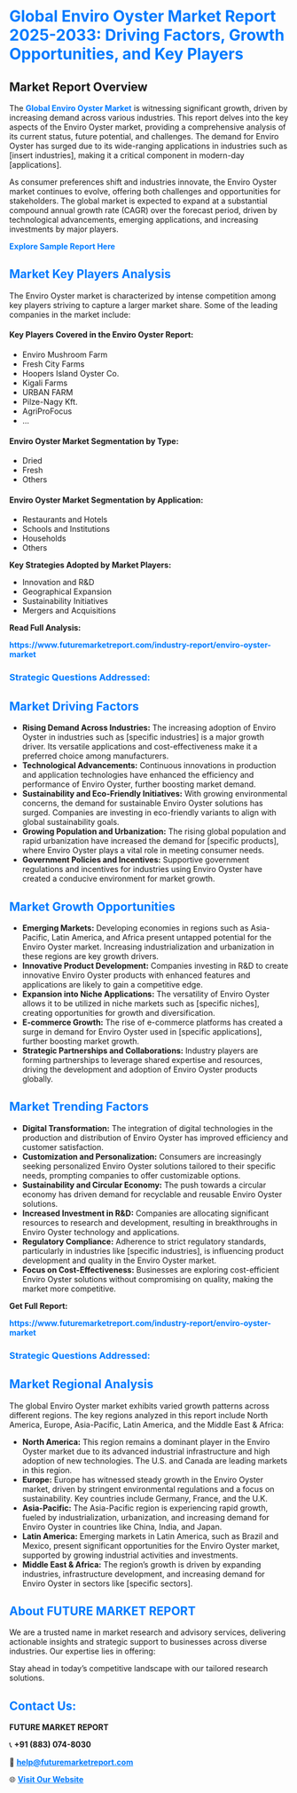 <h1 style="color: #007BFF;">Global Enviro Oyster Market Report 2025-2033: Driving Factors, Growth Opportunities, and Key Players</h1>

<section id="overview">
<h2>Market Report Overview</h2>
<p>The <a href="https://www.futuremarketreport.com/industry-report/enviro-oyster-market" style="color: #007BFF; text-decoration: none;"><strong>Global Enviro Oyster Market</strong></a> is witnessing significant growth, driven by increasing demand across various industries. This report delves into the key aspects of the Enviro Oyster market, providing a comprehensive analysis of its current status, future potential, and challenges. The demand for Enviro Oyster has surged due to its wide-ranging applications in industries such as [insert industries], making it a critical component in modern-day [applications].</p>
<p>As consumer preferences shift and industries innovate, the Enviro Oyster market continues to evolve, offering both challenges and opportunities for stakeholders. The global market is expected to expand at a substantial compound annual growth rate (CAGR) over the forecast period, driven by technological advancements, emerging applications, and increasing investments by major players.</p>
</section>

<section id="overview">
<p><a href="https://www.futuremarketreport.com/request-sample/reportId=102236" style="color: #007BFF; text-decoration: none;"><strong>Explore Sample Report Here</strong></a></p>
</section>

<section id="key-players">
<h2 style="color: #007BFF;">Market Key Players Analysis</h2>
<p>The Enviro Oyster market is characterized by intense competition among key players striving to capture a larger market share. Some of the leading companies in the market include:</p>
<h4>Key Players Covered in the Enviro Oyster Report:</h4>
<ul><li>Enviro Mushroom Farm</li><li>Fresh City Farms</li><li>Hoopers Island Oyster Co.</li><li>Kigali Farms</li><li>URBAN FARM</li><li>Pilze-Nagy Kft.</li><li>AgriProFocus</li><li>...</li></ul>
<h4>Enviro Oyster Market Segmentation by Type:</h4>
<ul><li>Dried</li><li>Fresh</li><li>Others</li></ul>

<h4>Enviro Oyster Market Segmentation by Application:</h4>
<ul><li>Restaurants and Hotels</li><li>Schools and Institutions</li><li>Households</li><li>Others</li></ul>
<p><strong>Key Strategies Adopted by Market Players:</strong></p>
<ul>
<li>Innovation and R&D</li>
<li>Geographical Expansion</li>
<li>Sustainability Initiatives</li>
<li>Mergers and Acquisitions</li>
</ul>
</section>

<section>
<p><strong>Read Full Analysis: </strong></p><a href="https://www.futuremarketreport.com/industry-report/enviro-oyster-market" style="color: #007BFF; text-decoration: none;"><strong>https://www.futuremarketreport.com/industry-report/enviro-oyster-market</strong></a>
<h3 style="color: #007BFF;">Strategic Questions Addressed:</h3>
</section>

<section id="driving-factors">
<h2 style="color: #007BFF;">Market Driving Factors</h2>
<ul>
<li><strong>Rising Demand Across Industries:</strong> The increasing adoption of Enviro Oyster in industries such as [specific industries] is a major growth driver. Its versatile applications and cost-effectiveness make it a preferred choice among manufacturers.</li>
<li><strong>Technological Advancements:</strong> Continuous innovations in production and application technologies have enhanced the efficiency and performance of Enviro Oyster, further boosting market demand.</li>
<li><strong>Sustainability and Eco-Friendly Initiatives:</strong> With growing environmental concerns, the demand for sustainable Enviro Oyster solutions has surged. Companies are investing in eco-friendly variants to align with global sustainability goals.</li>
<li><strong>Growing Population and Urbanization:</strong> The rising global population and rapid urbanization have increased the demand for [specific products], where Enviro Oyster plays a vital role in meeting consumer needs.</li>
<li><strong>Government Policies and Incentives:</strong> Supportive government regulations and incentives for industries using Enviro Oyster have created a conducive environment for market growth.</li>
</ul>
</section>

<section id="growth-opportunities">
<h2 style="color: #007BFF;">Market Growth Opportunities</h2>
<ul>
<li><strong>Emerging Markets:</strong> Developing economies in regions such as Asia-Pacific, Latin America, and Africa present untapped potential for the Enviro Oyster market. Increasing industrialization and urbanization in these regions are key growth drivers.</li>
<li><strong>Innovative Product Development:</strong> Companies investing in R&D to create innovative Enviro Oyster products with enhanced features and applications are likely to gain a competitive edge.</li>
<li><strong>Expansion into Niche Applications:</strong> The versatility of Enviro Oyster allows it to be utilized in niche markets such as [specific niches], creating opportunities for growth and diversification.</li>
<li><strong>E-commerce Growth:</strong> The rise of e-commerce platforms has created a surge in demand for Enviro Oyster used in [specific applications], further boosting market growth.</li>
<li><strong>Strategic Partnerships and Collaborations:</strong> Industry players are forming partnerships to leverage shared expertise and resources, driving the development and adoption of Enviro Oyster products globally.</li>
</ul>
</section>

<section id="trending-factors">
<h2 style="color: #007BFF;">Market Trending Factors</h2>
<ul>
<li><strong>Digital Transformation:</strong> The integration of digital technologies in the production and distribution of Enviro Oyster has improved efficiency and customer satisfaction.</li>
<li><strong>Customization and Personalization:</strong> Consumers are increasingly seeking personalized Enviro Oyster solutions tailored to their specific needs, prompting companies to offer customizable options.</li>
<li><strong>Sustainability and Circular Economy:</strong> The push towards a circular economy has driven demand for recyclable and reusable Enviro Oyster solutions.</li>
<li><strong>Increased Investment in R&D:</strong> Companies are allocating significant resources to research and development, resulting in breakthroughs in Enviro Oyster technology and applications.</li>
<li><strong>Regulatory Compliance:</strong> Adherence to strict regulatory standards, particularly in industries like [specific industries], is influencing product development and quality in the Enviro Oyster market.</li>
<li><strong>Focus on Cost-Effectiveness:</strong> Businesses are exploring cost-efficient Enviro Oyster solutions without compromising on quality, making the market more competitive.</li>
</ul>
</section>

<section>
<p><strong>Get Full Report: </strong></p><a href="https://www.futuremarketreport.com/industry-report/enviro-oyster-market" style="color: #007BFF; text-decoration: none;"><strong>https://www.futuremarketreport.com/industry-report/enviro-oyster-market</strong></a>
<h3 style="color: #007BFF;">Strategic Questions Addressed:</h3>
</section>


<section id="regional-analysis">
<h2 style="color: #007BFF;">Market Regional Analysis</h2>
<p>The global Enviro Oyster market exhibits varied growth patterns across different regions. The key regions analyzed in this report include North America, Europe, Asia-Pacific, Latin America, and the Middle East & Africa:</p>
<ul>
<li><strong>North America:</strong> This region remains a dominant player in the Enviro Oyster market due to its advanced industrial infrastructure and high adoption of new technologies. The U.S. and Canada are leading markets in this region.</li>
<li><strong>Europe:</strong> Europe has witnessed steady growth in the Enviro Oyster market, driven by stringent environmental regulations and a focus on sustainability. Key countries include Germany, France, and the U.K.</li>
<li><strong>Asia-Pacific:</strong> The Asia-Pacific region is experiencing rapid growth, fueled by industrialization, urbanization, and increasing demand for Enviro Oyster in countries like China, India, and Japan.</li>
<li><strong>Latin America:</strong> Emerging markets in Latin America, such as Brazil and Mexico, present significant opportunities for the Enviro Oyster market, supported by growing industrial activities and investments.</li>
<li><strong>Middle East & Africa:</strong> The region’s growth is driven by expanding industries, infrastructure development, and increasing demand for Enviro Oyster in sectors like [specific sectors].</li>
</ul>
</section>

<footer>
<h2 style="color: #007BFF;">About FUTURE MARKET REPORT</h2>
<p>We are a trusted name in market research and advisory services, delivering actionable insights and strategic support to businesses across diverse industries. Our expertise lies in offering:</p>

<p>Stay ahead in today’s competitive landscape with our tailored research solutions.</p>

<h2 style="color: #007BFF;">Contact Us:</h2>
<p><strong>FUTURE MARKET REPORT</strong></p>
<p>📞 <strong>+91 (883) 074-8030</strong></p>
<p>📧 <strong><a href="mailto:help@futuremarketreport.com" style="color: #007BFF;">help@futuremarketreport.com</a></strong></p>
<p>🌐 <strong><a href="https://www.futuremarketreport.com/" style="color: #007BFF;">Visit Our Website</a></strong></p>
</footer>